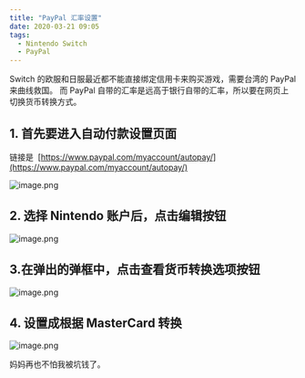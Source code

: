 ```yaml
---
title: "PayPal 汇率设置"
date: 2020-03-21 09:05
tags:
  - Nintendo Switch
  - PayPal
---
```


Switch 的欧服和日服最近都不能直接绑定信用卡来购买游戏，需要台湾的 PayPal 来曲线救国。
而 PayPal 自带的汇率是远高于银行自带的汇率，所以要在网页上切换货币转换方式。

## 1. 首先要进入自动付款设置页面

链接是  [https://www.paypal.com/myaccount/autopay/](https://www.paypal.com/myaccount/autopay/)

![image.png](https://blog-staticfile.diamondyuan.com/2020-03-21-PayPal%20%E6%B1%87%E7%8E%87%E8%AE%BE%E7%BD%AE_01.png)

## 2. 选择 Nintendo 账户后，点击编辑按钮

![image.png](https://blog-staticfile.diamondyuan.com/2020-03-21-PayPal%20%E6%B1%87%E7%8E%87%E8%AE%BE%E7%BD%AE_02.png)

## 3.在弹出的弹框中，点击查看货币转换选项按钮

![image.png](https://blog-staticfile.diamondyuan.com/2020-03-21-PayPal%20%E6%B1%87%E7%8E%87%E8%AE%BE%E7%BD%AE_03.png)

## 4. 设置成根据 MasterCard 转换

![image.png](https://blog-staticfile.diamondyuan.com/2020-03-21-PayPal%20%E6%B1%87%E7%8E%87%E8%AE%BE%E7%BD%AE_04.png)

妈妈再也不怕我被坑钱了。
